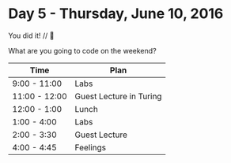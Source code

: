 # Day 5 - Thursday, June 10, 2016

You did it! // :blue_heart:

What are you going to code on the weekend?

Time        |   Plan   |
----------------|-------
9:00 - 11:00          | Labs
11:00 - 12:00    | Guest Lecture in Turing
12:00 - 1:00     | Lunch
1:00 - 4:00    | Labs 
2:00 - 3:30     | Guest Lecture
4:00 - 4:45        | Feelings
